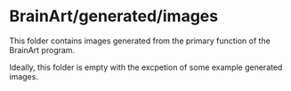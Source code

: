 # BrainArt/generated/images

This folder contains images generated from the primary function of the BrainArt program.

Ideally, this folder is empty with the excpetion of some example generated images.